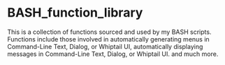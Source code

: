# BASH_function_library
This is a collection of functions sourced and used by my BASH scripts.
Functions include those involved in automatically generating menus in Command-Line Text, Dialog, or Whiptail UI, automatically displaying messages in Command-Line Text, Dialog, or Whiptail UI. and much more.
